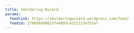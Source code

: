```yaml
---
title: Smoldering Wizard
params:
  feedlink: https://smolderingwizard.wordpress.com/feed/
  feedid: 278898d90823744893c4311113ef53a7
---
```

